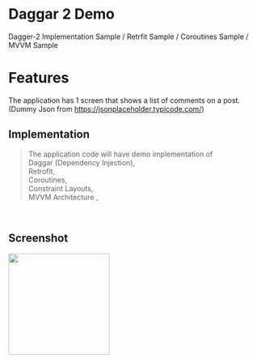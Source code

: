 # Daggar 2 Demo
 Dagger-2 Implementation Sample / Retrfit Sample / Coroutines Sample / MVVM Sample
# Features
The application has 1 screen that shows a list of comments on a post. (Dummy Json from https://jsonplaceholder.typicode.com/) 
## Implementation
> The application code will have demo implementation of </br> Daggar (Dependency Injection), </br>
> Retrofit, </br>
> Coroutines, </br>
> Constraint Layouts, </br>
> MVVM Architecture , </br>
> 
</br>

## Screenshot
<img src="https://github.com/intsab/Daggar2Demo/blob/main/screenshots/screenshot.png" width="200" />


